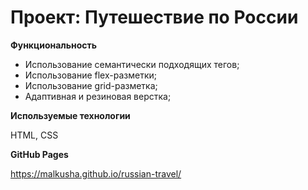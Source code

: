 # Проект: Путешествие по России

**Функциональность**

* Использование семантически подходящих тегов;
* Использование flex-разметки;
* Использование grid-разметка;
* Адаптивная и резиновая верстка;

**Используемые технологии**

HTML, CSS

**GitHub Pages**

https://malkusha.github.io/russian-travel/
